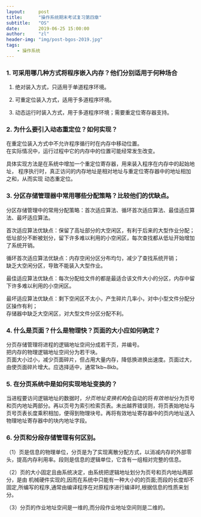 ```yaml
---
layout:     post
title:      "操作系统期末考试复习第四章"
subtitle:   "OS"
date:       2019-06-25 15:00:00
author:     "zl"
header-img: "img/post-bgos-2019.jpg"
tags:
    - 操作系统
---
```


### 1. 可采用哪几种方式将程序嵌入内存？他们分别适用于何种场合
1. 绝对装入方式，只适用于单道程序环境。

2. 可重定位装入方式，适用于多道程序环境。

3. 动态运行时装入方式，用于多道程序环境；需要重定位寄存器支持。

### 2. 为什么要引入动态重定位？如何实现？
在重定位装入方式中不允许程序循行时在内存中移动位置。    
在实际情况中，运行过程中它的内存中的位置可能经常发生改变。

具体实现方法是在系统中增加一个重定位寄存器，用来装入程序在内存中的起始地址， 程序执行时，真正访问的内存地址是相对地址与重定位寄存器中的地址相加之和，从而实现 动态重定位。

### 3. 分区存储管理器中常用哪些分配策略？比较他们的优缺点。

分区存储管理中的常用分配策略：首次适应算法、循环首次适应算法、最佳适应算法、最坏适应算法。

首次适应算法优缺点：保留了高址部分的大空闲区，有利于后来的大型作业分配；    
低址部分不断被划分，留下许多难以利用的小空闲区，每次查找都从低址开始增加了系统开销。

循环首次适应算法优缺点：内存空闲分区分布均匀，减少了查找系统开销；  
缺乏大空闲分区，导致不能装入大型作业。

最佳适应算法优缺点：每次分配给文件的都是最适合该文件大小的分区，内存中留下许多难以利用的小空闲区。

最坏适应算法优缺点：剩下空闲区不太小，产生碎片几率小，对中小型文件分配分区操作有利；    
存储器中缺乏大空闲区，对大型文件分区分配不利。

### 4. 什么是页面？什么是物理快？页面的大小应如何确定？
分页存储管理将进程的逻辑地址空间分成若干页，并编号。    
把内存的物理逻辑地址空间分为若干块。    
页面大小过小，减少页面碎片，但占用大量内存，降低换进换出速度。页面过大，由使页面碎片增大。应选择适中，通常1kb~8kb。

### 5. 在分页系统中是如何实现地址变换的？   
当进程要访问逻辑地址的数据时，*分页地址变换机构*会自动的将*有效地址*分为页号和页内地址两部分。再以页号为索引检索页表。未出越界错误则，将页表始地址与页号页表长度乘积相加，便得到物理块号。再将有效地址寄存器中的页内地址送入物理地址寄存器中的块内地址字段。
### 6. 分页和分段存储管理有何区别。 

（1）页是信息的物理单位，分页是为了实现离散分配方式，以消减内存的外部零头，提高内存利用率。段则是信息的逻辑单位，它含有一组相对完整的信息。

（2）页的大小固定且由系统决定，由系统把逻辑地址划分为页号和页内地址两部分，是由 机械硬件实现的,因而在系统中只能有一种大小的的页面;而段的长度却不固定,所编写的程序,通常由编译程序在对原程序进行编译时,根据信息的性质来划分。

（3）分页的作业地址空间是一维的,而分段作业地址空间则是二维的。
